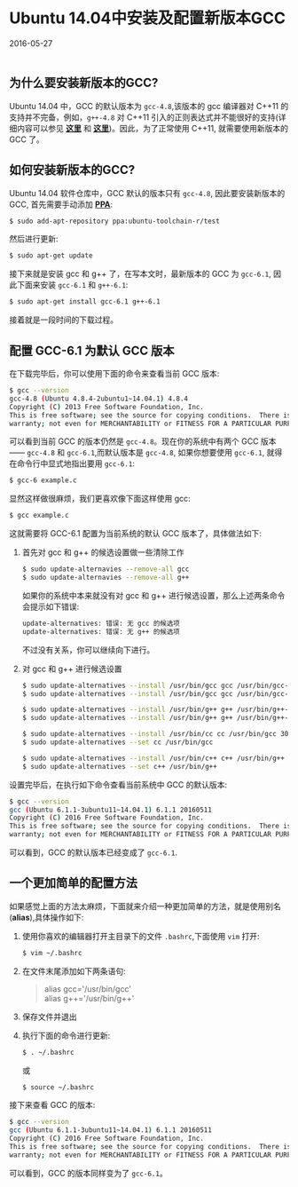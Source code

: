 # Ubuntu 14.04中安装及配置新版本GCC             
2016-05-27   <br /><br />              
                 
## 为什么要安装新版本的GCC?           
Ubuntu 14.04 中，GCC 的默认版本为 `gcc-4.8`,该版本的 gcc 编译器对 C++11 的支持并不完备，例如，`g++-4.8` 对 C++11 引入的正则表达式并不能很好的支持(详细内容可以参见 **[这里](https://gcc.gnu.org/bugzilla/show_bug.cgi?id=53631)** 和 **[这里](http://stackoverflow.com/questions/12530406/is-gcc-4-8-or-earlier-buggy-about-regular-expressions)**)。因此，为了正常使用 C++11, 就需要使用新版本的 GCC 了。         
    
## 如何安装新版本的GCC?             
Ubuntu 14.04 软件仓库中，GCC 默认的版本只有 `gcc-4.8`, 因此要安装新版本的　GCC, 首先需要手动添加 **[PPA](https://en.wikipedia.org/wiki/Personal_Package_Archive)**:             
          
```bash
$ sudo add-apt-repository ppa:ubuntu-toolchain-r/test
```
然后进行更新:
        
```bash
$ sudo apt-get update
```
接下来就是安装 gcc 和 g++ 了，在写本文时，最新版本的 GCC 为 `gcc-6.1`, 因此下面来安装 `gcc-6.1` 和 `g++-6.1`:              
            
```bash
$ sudo apt-get install gcc-6.1 g++-6.1
```
接着就是一段时间的下载过程。      

## 配置 GCC-6.1 为默认 GCC 版本
在下载完毕后，你可以使用下面的命令来查看当前 GCC 版本:                
        
```bash
$ gcc --version
gcc-4.8 (Ubuntu 4.8.4-2ubuntu1~14.04.1) 4.8.4
Copyright (C) 2013 Free Software Foundation, Inc.
This is free software; see the source for copying conditions.  There is NO
warranty; not even for MERCHANTABILITY or FITNESS FOR A PARTICULAR PURPOSE.
```
可以看到当前 GCC 的版本仍然是 `gcc-4.8`。现在你的系统中有两个 GCC 版本 —— `gcc-4.8` 和 `gcc-6.1`,而默认版本是 `gcc-4.8`, 如果你想要使用 `gcc-6.1`, 就得在命令行中显式地指出要用 `gcc-6.1`:             
        
```bash
$ gcc-6 example.c
```
显然这样做很麻烦，我们更喜欢像下面这样使用 gcc:           
       
```bash
$ gcc example.c
```
这就需要将 GCC-6.1 配置为当前系统的默认 GCC 版本了，具体做法如下:       

1. 首先对 gcc 和 g++ 的候选设置做一些清除工作

	```bash
	$ sudo update-alternavies --remove-all gcc 
	$ sudo update-alternavies --remove-all g++
	```
	如果你的系统中本来就没有对 gcc 和 g++ 进行候选设置，那么上述两条命令会提示如下错误:              

	```bash
	update-alternatives: 错误: 无 gcc 的候选项
	update-alternatives: 错误: 无 g++ 的候选项
	```
	不过没有关系，你可以继续向下进行。                   
2. 对 gcc 和 g++ 进行候选设置               
        
	```bash
	$ sudo update-alternatives --install /usr/bin/gcc gcc /usr/bin/gcc-4.8 10
	$ sudo update-alternatives --install /usr/bin/gcc gcc /usr/bin/gcc-6.1 20

	$ sudo update-alternatives --install /usr/bin/g++ g++ /usr/bin/g++-4.8 10
	$ sudo update-alternatives --install /usr/bin/g++ g++ /usr/bin/g++-6.1 20

	$ sudo update-alternatives --install /usr/bin/cc cc /usr/bin/gcc 30
	$ sudo update-alternatives --set cc /usr/bin/gcc

	$ sudo update-alternatives --install /usr/bin/c++ c++ /usr/bin/g++ 30
	$ sudo update-alternatives --set c++ /usr/bin/g++
	```

设置完毕后，在执行如下命令查看当前系统中 GCC 的默认版本:          
       
```bash
$ gcc --version
gcc (Ubuntu 6.1.1-3ubuntu11~14.04.1) 6.1.1 20160511
Copyright (C) 2016 Free Software Foundation, Inc.
This is free software; see the source for copying conditions.  There is NO
warranty; not even for MERCHANTABILITY or FITNESS FOR A PARTICULAR PURPOSE.
```
可以看到，GCC 的默认版本已经变成了 `gcc-6.1`.

## 一个更加简单的配置方法         
如果感觉上面的方法太麻烦，下面就来介绍一种更加简单的方法，就是使用别名(**alias**),具体操作如下:              
           
1. 使用你喜欢的编辑器打开主目录下的文件 `.bashrc`,下面使用 `vim` 打开:               
	
	```bash
	$ vim ~/.bashrc
	```
2. 在文件末尾添加如下两条语句:               

	> alias gcc='/usr/bin/gcc'    
	>alias g++='/usr/bin/g++'	

3. 保存文件并退出
4. 执行下面的命令进行更新:               

	```bash
	$ . ~/.bashrc
	```
	或          

	```bash
	$ source ~/.bashrc
	```

接下来查看 GCC 的版本:         
        
```bash
$ gcc --version
gcc (Ubuntu 6.1.1-3ubuntu11~14.04.1) 6.1.1 20160511
Copyright (C) 2016 Free Software Foundation, Inc.
This is free software; see the source for copying conditions.  There is NO
warranty; not even for MERCHANTABILITY or FITNESS FOR A PARTICULAR PURPOSE.
```
可以看到，GCC 的版本同样变为了 `gcc-6.1`。                 

<!--
Reference: http://askubuntu.com/questions/26498/choose-gcc-and-g-version
-->
